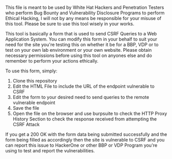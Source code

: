 This file is meant to be used by White Hat Hackers and Penetration Testers who perform Bug Bounty and Vulnerability Disclosure Programs to perform Ethical Hacking, I will not by any means be responsible for your misuse of this tool. Please be sure to use this tool wisely in your works.

This tool is basically a form that is used to send CSRF Queries to a Web Application System. You can modify this form in your behalf to suit your need for the site you're testing this on whether it be for a BBP, VDP or to test on your own lab environment or your own website. Please obtain necessary permissions before using this tool on anyones else and do remember to perform your actions ethically.

To use this form, simply:

1. Clone this repository
2. Edit the HTML File to include the URL of the endpoint vulnerable to CSRF
3. Edit the form to your desired need to send queries to the remote vulnerable endpoint
4. Save the file
5. Open the file on the browser and use burpsuite to check the HTTP Proxy History Section to check the response received from attempting the CSRF Attack

If you get a 200 OK with the form data being submitted successfully and the form being filled as accordingly then the site is vulnerable to CSRF and you can report this issue to HackerOne or other BBP or VDP Program you're using to test and report the vulnerabilities.
